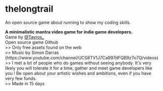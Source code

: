 # thelongtrail
An open source game about running to show my coding skills.
<p>
<strong>A minimalistic mantra video game for indie game developers.</strong><br />
		Game by <a href="https://twitter.com/Tavrox_">@Tavrox_</a><br />
		Open source game Github<br />
		>> Only free assets found on the web<br />
		>> Music by Simon Darras (https://www.youtube.com/channel/UCS8TV1J7Ca997dFQB9z7o7Q/videos)<br />
		>> I met a lot of people who do games without seeing anybody. It's very likely you will tolerate it for a time, gather and meet game developers like you ! Be open about your artistic wishes and ambitions, even if you have very few funds.<br />
		>> Made in 15 days <br />
		</p>
